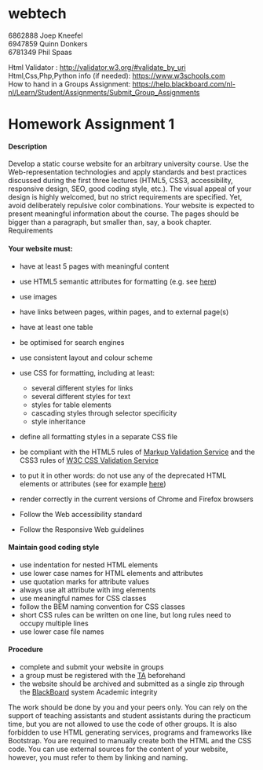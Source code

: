# webtech

6862888 Joep Kneefel \
6947859 Quinn Donkers \
6781349 Phil Spaas 


Html Validator : http://validator.w3.org/#validate_by_uri \
Html,Css,Php,Python info (if needed): https://www.w3schools.com \
How to hand in a Groups Assignment: https://help.blackboard.com/nl-nl/Learn/Student/Assignments/Submit_Group_Assignments 

# Homework Assignment 1 #
#### Description ####

Develop a static course website for an arbitrary university course.  Use the Web-representation technologies
and apply  standards and best practices discussed during the first  three lectures (HTML5, CSS3, accessibility,
responsive  design, SEO, good coding style, etc.). The visual  appeal of your design is highly welcomed, but no
strict  requirements are specified. Yet,  avoid deliberately repulsive color combinations. Your website  is
expected to  present meaningful information about the  course. The pages should be bigger than a paragraph,
but smaller  than, say, a book chapter.
Requirements

#### Your website must: ####
- have at least 5 pages with meaningful content
- use HTML5 semantic attributes for formatting (e.g. see [here](http://www.w3schools.com/html/html5_semantic_elements.asp))
- use images
- have links between pages, within pages, and to external page(s)
- have at least one table
- be optimised for search engines
- use consistent layout and colour scheme
- use CSS for formatting, including at least:
  - several different styles for links
  - several different styles for text
  - styles for table elements
  - cascading styles through selector specificity
  - style inheritance
- define all formatting styles in a separate CSS file
- be compliant with the HTML5 rules of [Markup Validation Service](http://validator.w3.org/W3C) and the CSS3 rules of 
  [W3C CSS Validation Service](http://jigsaw.w3.org/css-validator/)



- to put it in other words: do not use any of the deprecated HTML elements or attributes 
(see for example [here](http://www.w3schools.com/tags/))
- render correctly in the current versions of Chrome and Firefox browsers
- Follow the Web accessibility standard
- Follow the Responsive Web guidelines

#### Maintain good coding style ####

- use indentation for nested HTML elements
- use lower case names for HTML elements and attributes
- use quotation marks for attribute values
- always use alt attribute with img elements
- use meaningful names for CSS classes
- follow the BEM naming convention for CSS classes
- short CSS rules can be written on one line, but long rules need to occupy multiple lines
- use lower case file names

#### Procedure ####

- complete and submit your website in groups
- a group must be registered with the [TA](c.ferguson@uu.nl) beforehand
- the website should be archived and submitted as a single zip through the [BlackBoard](https://uu.blackboard.com/webapps/portal/frameset.jsp) system
Academic integrity

The work should be done by you and your peers only. You can rely on the support of teaching assistants and
student assistants during the practicum time, but you are not allowed to use the code of other groups. It is
also forbidden to use HTML generating services, programs and frameworks like Bootstrap. You are required to
manually create both the  HTML and the CSS code. You can use external sources for the content of your
website, however, you must  refer to them by linking and naming.





